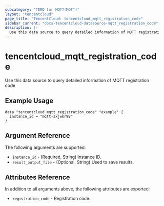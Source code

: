 ```yaml
---
subcategory: "TDMQ for MQTT(MQTT)"
layout: "tencentcloud"
page_title: "TencentCloud: tencentcloud_mqtt_registration_code"
sidebar_current: "docs-tencentcloud-datasource-mqtt_registration_code"
description: |-
  Use this data source to query detailed information of MQTT registration code
---
```


# tencentcloud_mqtt_registration_code

Use this data source to query detailed information of MQTT registration code

## Example Usage

```hcl
data "tencentcloud_mqtt_registration_code" "example" {
  instance_id = "mqtt-zxjwkr98"
}
```

## Argument Reference

The following arguments are supported:

* `instance_id` - (Required, String) Instance ID.
* `result_output_file` - (Optional, String) Used to save results.

## Attributes Reference

In addition to all arguments above, the following attributes are exported:

* `registration_code` - Registration code.



